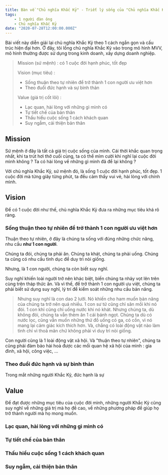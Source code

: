```yaml
---
title: Bàn về "Chủ nghĩa Khắc Kỷ" - Triết lý sống của "Chủ nghĩa Khắc Kỷ"
tags:
    - 1 người đàn ông
    - Chủ nghĩa Khắc Kỷ
date: "2020-07-28T12:00:00.000Z"
---
```


Bài viết này diễn giải lại chủ nghĩa Khắc Kỷ theo 1 cách ngắn gọn và cấu trúc hiện đại hơn. Ở đây, tôi lồng chủ nghĩa Khắc Kỷ vào trong mô hình MVV, mô hình thường được sử dụng trong kinh doanh, xây dựng doanh nghiệp. 

> Mission (sứ mệnh) : có 1 cuộc đời hạnh phúc, tốt đẹp 
> 
> Vision (mục tiêu) : 
>   - Sống thuận theo tự nhiên để trở thành 1 con người ưu việt hơn 
>   - Theo đuổi đức hạnh và sự bình thản 
> 
> Value (giá trị cốt lõi) :
>   - Lạc quan, hài lòng với những gì mình có
>   - Tự tiết chế của bản thân
>   - Thấu hiểu cuộc sống 1 cách khách quan 
>   - Suy ngẫm, cải thiện bản thân

## Mission 
Sứ mệnh ở đây là tất cả giá trị cuộc sống của mình. Cái thời khắc quan trọng nhất, khi ta trút hơi thở cuối cùng, ta có thể mỉm cười khi nghĩ lại cuộc đời mình không ? Ta có hài lòng về những gì mình đã để lại không ? 

Với chủ nghĩa Khắc Kỷ, sứ mệnh đó, là sống 1 cuộc đời hạnh phúc, tốt đẹp. 1 cuộc đời mà từng giây từng phút, ta đều cảm thấy vui vẻ, hài lòng với chính mình. 

## Vision
Để có 1 cuộc đời như thế, chủ nghĩa Khắc Kỷ đưa ra những mục tiêu khá rõ ràng. 

### Sống thuận theo tự nhiên để trở thành 1 con người ưu việt hơn
Thuận theo tự nhiên, ở đây là chúng ta sống với đúng những chức năng, nhu cầu **như 1 con người**. 

Chúng ta đói, chúng ta phải ăn. Chúng ta khát, chúng ta phải uống. Chúng ta cũng có nhu cầu tình dục để duy trì nòi giống. 

Nhưng, là 1 con người, chúng ta còn biết suy nghĩ. 

Suy nghĩ khiến loài người trở nên khác biệt, biến chúng ta nhảy vọt lên trên cùng trên tháp thức ăn. 
Và vì thế, để trở thành 1 con người ưu việt, chúng ta phải biết sử dụng suy nghĩ, lý trí để kiểm soát những nhu cầu bản năng. 


> Nhưng suy nghĩ là con dao 2 lưỡi. Nó khiến cho ham muốn bản năng của chúng ta trở nên quá nhiều. 
> 1 con sư tử cũng chỉ săn mồi khi nó đói. 1 con khỉ cũng chỉ uống nước khi nó khát. 
> Nhưng chúng ta, dù không đói, chúng ta vẫn thèm ăn 1 cái bánh ngọt. Chúng ta dù có nước lọc, cũng vẫn muốn những thứ đồ uống có ga, có cồn, vì nó mang lại  cảm giác kích thích hơn. 
> Và, chẳng có loài động vật nào làm tình chỉ vì thoả mãn chứ không phải vì duy trì nòi giống. 

Con người cũng là 1 loài động vật xã hội. Và "thuận theo tự nhiên", chúng ta cũng phải đảm bảo hài hoà được các mối quan hệ xã hội của mình : gia đình, xã hội, công việc, ...

### Theo đuổi đức hạnh và sự bình thản
Trong mắt những người Khắc Kỷ, đức hạnh là sự


## Value
Để đạt được những mục tiêu của cuộc đời mình, những người Khắc Kỷ cũng suy nghĩ về những giá trị mà họ đề cao, về những phương pháp để giúp họ trở thành người mà họ mong muốn. 

### Lạc quan, hài lòng với những gì mình có 
### Tự tiết chế của bản thân
### Thấu hiểu cuộc sống 1 cách khách quan 
### Suy ngẫm, cải thiện bản thân
